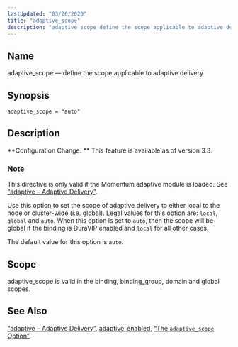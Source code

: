 ```yaml
---
lastUpdated: "03/26/2020"
title: "adaptive_scope"
description: "adaptive scope define the scope applicable to adaptive delivery adaptive scope auto Configuration Change This feature is available as of version 3 3 This directive is only valid if the Momentum adaptive module is loaded See Section 14 2 adaptive Adaptive Delivery Use this option to set the scope of..."
---
```


<a name="conf.ref.adaptive_scope"></a> 
## Name

adaptive_scope — define the scope applicable to adaptive delivery

## Synopsis

`adaptive_scope = "auto"`

<a name="idp7385328"></a> 
## Description

**Configuration Change. ** This feature is available as of version 3.3.

### Note

This directive is only valid if the Momentum adaptive module is loaded. See [“adaptive – Adaptive Delivery”](/momentum/3/3-reference/3-reference-modules-adaptive).

Use this option to set the scope of adaptive delivery to either local to the node or cluster-wide (i.e. global). Legal values for this option are: `local`, `global` and `auto`. When this option is set to `auto`, then the scope will be global if the binding is DuraVIP enabled and `local` for all other cases.

The default value for this option is `auto`.

<a name="idp7394512"></a> 
## Scope

adaptive_scope is valid in the binding, binding_group, domain and global scopes.

<a name="idp7396192"></a> 
## See Also

[“adaptive – Adaptive Delivery”](/momentum/3/3-reference/3-reference-modules-adaptive), [adaptive_enabled](/momentum/3/3-reference/3-reference-conf-ref-adaptive-enabled), [“The `adaptive_scope` Option”](/momentum/3/3-reference/3-reference-modules-adaptive#modules.adaptive.options.changes.3.3.adaptive_scope)